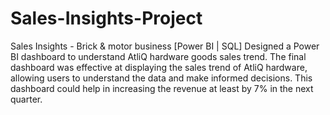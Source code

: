 # Sales-Insights-Project
Sales Insights - Brick & motor business [Power BI | SQL]
Designed a Power BI dashboard to understand AtliQ hardware goods sales trend.
The final dashboard was effective at displaying the sales trend of AtliQ hardware, allowing users to understand the data and make informed decisions.
This dashboard could help in increasing the revenue at least by 7% in the next quarter.
